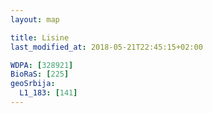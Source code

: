 ```yaml
---
layout: map

title: Lisine
last_modified_at: 2018-05-21T22:45:15+02:00

WDPA: [328921]
BioRaS: [225]
geoSrbija:
  L1_183: [141]
---
```

